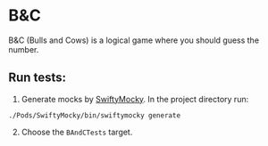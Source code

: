 # B&C
B&C (Bulls and Cows) is a logical game where you should guess the number.

## Run tests:

1. Generate mocks by [SwiftyMocky](https://github.com/MakeAWishFoundation/SwiftyMocky). In the project directory run:
```
./Pods/SwiftyMocky/bin/swiftymocky generate
```
2. Choose the `BAndCTests` target.
